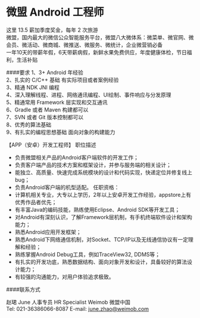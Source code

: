 微盟 Android 工程师
==========  
这里 13.5 薪加季度奖金，每年 2 次旅游  
微盟，国内最大的微信公众智能服务平台，微盟八大微体系：微菜单、微官网、微会员、微活动、微商城、微推送、微服务、微统计，企业微营销必备  
一年10天的带薪年假，6天带薪病假，新鲜水果免费供应，年度健康体检，节日福利，生活补贴

####要求 
1、3+ Android 年经验  
2、扎实的 C/C++ 基础 有实际项目或者案例经验  
3、精通 NDK JNI 编程  
4、深入理解线程、进程、网络通讯编程、UI绘制、事件响应与分发原理  
5、精通常用 Framework 层实现和交互通讯  
6、Gradle 或者 Maven 构建都可以  
7、SVN 或者 Git 版本控制都可以  
8、优秀的算法基础  
9、有扎实的编程思想基础 面向对象的构建能力  

【APP（安卓）开发工程师】
职位描述
* 负责微盟相关产品的Android客户端软件的开发工作；
* 负责客户端产品的技术方案和框架设计，并参与服务端的相关设计；
* 能独立、高质量、快速完成系统模块的设计和代码实现，快递定位并修复线上bug；
* 负责Android客户端的机型适配。
任职资格：
* 计算机相关专业，大专以上学历，2年以上安卓开发工作经验，appstore上有优秀作品者优先；
* 有丰富Java的编码技能，熟练使用Eclipse、Android SDK等开发工具；
* 对Android有深刻认识，了解Framework层机制，有手机终端软件设计和架构能力；
* 熟悉Android应用开发框架；
* 熟悉Android下网络通信机制，对Socket、TCP/IP以及无线通信协议有一定理解和经验；
* 熟练掌握Android Debug工具，例如TraceView32, DDMS等；
* 有扎实的开发功底，熟悉数据结构、面向对象开发和设计，具备较好的算法设计能力；
* 有较强的沟通能力，对用户体验追求极致。

####联系方式

赵珺 June
人事专员  HR Specialist
Weimob  微盟中国  
Tel: 021-36386066-8087
E-mail: [june.zhao@weimob.com](mailto:june.zhao@weimob.com)
